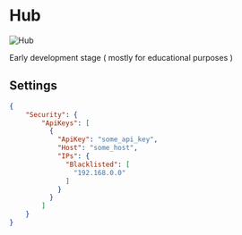# Hub

![Hub](https://github.com/rhiaqey/hub/actions/workflows/pr_merge.yml/badge.svg)

Early development stage ( mostly for educational purposes )

## Settings

```json
{
	"Security": {
     	"ApiKeys": [
          {
           	"ApiKey": "some_api_key",
            "Host": "some_host",
            "IPs": {
              "Blacklisted": [
                "192.168.0.0"
              ]
            }
          }
        ] 
    }
}
```

